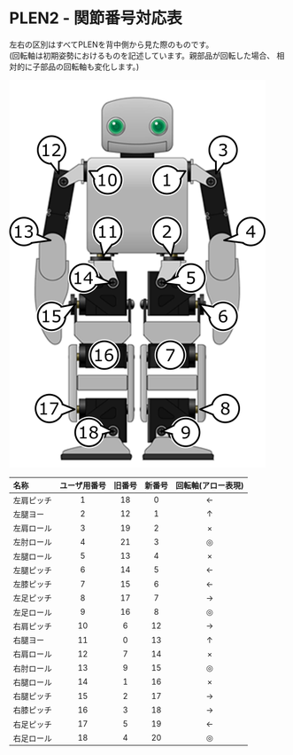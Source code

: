 PLEN2 - 関節番号対応表
================================================================================

左右の区別はすべてPLENを背中側から見た際のものです。  
(回転軸は初期姿勢におけるものを記述しています。親部品が回転した場合、
相対的に子部品の回転軸も変化します。)

![PLEN Body](./figure/PLEN_body_asm.png "PLEN Body")

|名称      |ユーザ用番号|旧番号|新番号|回転軸(アロー表現)|
|:---------|:----------:|:----:|:----:|:----------------:|
|左肩ピッチ|1           |18    |0     |←                |
|左腿ヨー  |2           |12    |1     |↑                |
|左肩ロール|3           |19    |2     |×                |
|左肘ロール|4           |21    |3     |◎                |
|左腿ロール|5           |13    |4     |×                |
|左腿ピッチ|6           |14    |5     |←                |
|左膝ピッチ|7           |15    |6     |←                |
|左足ピッチ|8           |17    |7     |→                |
|左足ロール|9           |16    |8     |◎                |
|右肩ピッチ|10          |6     |12    |→                |
|右腿ヨー  |11          |0     |13    |↑                |
|右肩ロール|12          |7     |14    |×                |
|右肘ロール|13          |9     |15    |◎                |
|右腿ロール|14          |1     |16    |×                |
|右腿ピッチ|15          |2     |17    |→                |
|右膝ピッチ|16          |3     |18    |→                |
|右足ピッチ|17          |5     |19    |←                |
|右足ロール|18          |4     |20    |◎                |
